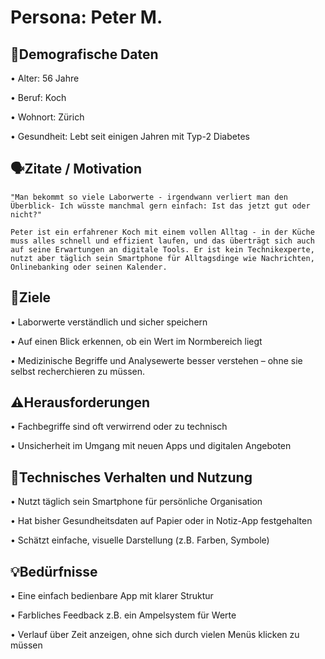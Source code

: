 # Persona: Peter M.

## 👤Demografische Daten
•⁠  ⁠Alter: 56 Jahre

•⁠  ⁠Beruf: Koch

•⁠  ⁠Wohnort: Zürich 

•⁠  Gesundheit: Lebt seit einigen Jahren mit Typ-2 Diabetes

## 🗣️Zitate / Motivation

	⁠"Man bekommt so viele Laborwerte - irgendwann verliert man den Überblick- Ich wüsste manchmal gern einfach: Ist das jetzt gut oder nicht?"

	Peter ist ein erfahrener Koch mit einem vollen Alltag - in der Küche muss alles schnell und effizient laufen, und das überträgt sich auch auf seine Erwartungen an digitale Tools. Er ist kein Technikexperte, nutzt aber täglich sein Smartphone für Alltagsdinge wie Nachrichten, Onlinebanking oder seinen Kalender.


## 🎯Ziele
•⁠  Laborwerte verständlich und sicher speichern

•⁠  ⁠Auf einen Blick erkennen, ob ein Wert im Normbereich liegt

•  Medizinische Begriffe und Analysewerte besser verstehen – ohne sie selbst recherchieren zu müssen.

## ⚠️Herausforderungen
•⁠  ⁠Fachbegriffe sind oft verwirrend oder zu technisch

•⁠  ⁠Unsicherheit im Umgang mit neuen Apps und digitalen Angeboten

## 📱Technisches Verhalten und Nutzung 
•⁠  ⁠Nutzt täglich sein Smartphone für persönliche Organisation

•⁠  Hat bisher Gesundheitsdaten auf Papier oder in Notiz-App festgehalten

•⁠  Schätzt einfache, visuelle Darstellung (z.B. Farben, Symbole)

## 💡Bedürfnisse
•⁠  ⁠Eine einfach bedienbare App mit klarer Struktur

•⁠  ⁠Farbliches Feedback z.B. ein Ampelsystem für Werte

•  Verlauf über Zeit anzeigen, ohne sich durch vielen Menüs klicken zu müssen